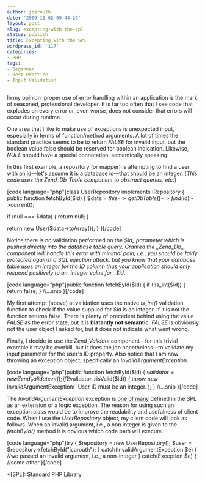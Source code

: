 ```yaml
---
author: jcarouth
date: '2009-11-02 09:44:26'
layout: post
slug: excepting-with-the-spl
status: publish
title: Excepting with the SPL
wordpress_id: '117'
categories:
- PHP
tags:
- Beginner
- Best Practice
- Input Validation
---
```


In my opinion  proper use of error handling within an application is the mark
of seasoned, professional developer. It is far too often that I see code that
explodes on every error or, even worse, does not consider that errors will
occur during runtime.

One area that I like to make use of exceptions is unexpected input, especially
in terms of function/method arguments. A lot of times the standard practice
seems to be to return _FALSE_ for invalid input, but the boolean value false
should be reserved for boolean indication. Likewise, _NULL_ should have a
special connotation, semantically speaking.

In this first example, a repository (or mapper) is attempting to find a user
with an id—let's assume it is a database id—that should be an integer. (_This
code uses the Zend_Db_Table component to abstract queries, etc._)

[code language="php"]class UserRepository implements IRepository { public
function fetchById($id) { $data = $this->getDbTable() ->find($id) ->current();

if (null === $data) { return null; }

return new User($data->toArray()); } }[/code]

Notice there is no validation performed on the _$id_ parameter which is pushed
directly into the database table query. Granted the _Zend_Db_ component will
handle this error with minimal pain, i.e., you should be fairly protected
against a SQL injection attack, but you know that your database table uses an
integer for the ID column thus your application should only respond positively
to an  integer value for _$id_.

[code language="php"]public function fetchById($id) { if (!is_int($id)) {
return false; } //…snip }[/code]

My first attempt (above) at validation uses the native _is_int()_ validation
function to check if the value supplied for _$id_ is an integer. If it is not
the function returns false. There is plenty of precedent behind using the
value _FALSE_ as the error state, but it is **blatantly not semantic**.
_FALSE_ is obviously not the user object I asked for, but it does not indicate
what went wrong.

Finally, I decide to use the _Zend_Validate_ component—for this trivial
example it may be overkill, but it does the job nonetheless—to validate my
input parameter for the user's ID property. Also notice that I am now throwing
an exception object, specifically an _InvalidArgumentException_.

[code language="php"]public function fetchById($id) { $validator = new
Zend_Validate_Int(); if (!$validator->isValid($id)) { throw new
InvalidArgumentException( 'User ID must be an integer. ); } //…snip }[/code]

The _InvalidArgumentException_ exception is [one of
many](http://www.php.net/manual/en/spl.exceptions.php) defined in the SPL as
an extension of a logic exception. The reason for using such an exception
class would be to improve the readability and usefulness of client code. When
I use the _UserRepository_ object, my client code will look as follows. When
an invalid argument, i.e., a non integer is given to the _fetchById()_ method
it is obvious which code path will execute.

[code language="php"]try { $repository = new UserRepository(); $user =
$repository->fetchById("jcarouth"); } catch(InvalidArgumentException $e) {
//we passed an invalid argument, i.e., a non-integer } catch(Exception $e) {
//some other }[/code]

  *[SPL]: Standard PHP Library

